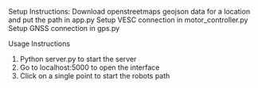 Setup Instructions:
Download openstreetmaps geojson data for a location and put the path in app.py
Setup VESC connection in motor_controller.py
Setup GNSS connection in gps.py
 
Usage Instructions

1. Python server.py to start the server
2. Go to localhost:5000 to open the interface
3. Click on a single point to start the robots path

